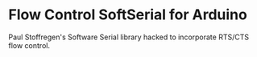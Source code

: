 # Flow Control SoftSerial for Arduino
Paul Stoffregen's Software Serial library hacked to incorporate RTS/CTS flow control.
